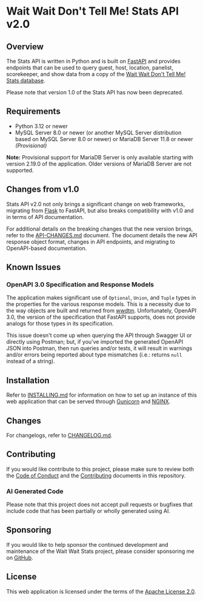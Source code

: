 # Wait Wait Don't Tell Me! Stats API v2.0

## Overview

The Stats API is written in Python and is built on [FastAPI](https://fastapi.tiangolo.com/) and provides endpoints that can be used to query guest, host, location, panelist, scorekeeper, and show data from a copy of the [Wait Wait Don't Tell Me! Stats database](https://github.com/questionlp/wwdtm_database).

Please note that version 1.0 of the Stats API has now been deprecated.

## Requirements

- Python 3.12 or newer
- MySQL Server 8.0 or newer (or another MySQL Server distribution based on MySQL Server 8.0 or newer) or MariaDB Server 11.8 or newer *(Provisional)*

**Note:** Provisional support for MariaDB Server is only available starting with version 2.19.0 of the application. Older versions of MariaDB Server are not supported.

## Changes from v1.0

Stats API v2.0 not only brings a significant change on web frameworks, migrating from [Flask](https://flask.palletsprojects.com/) to FastAPI, but also breaks compatibility with v1.0 and in terms of API documentation.

For additional details on the breaking changes that the new version brings, refer to the [API-CHANGES.md](API-CHANGES.md) document. The document details the new API response object format, changes in API endpoints, and migrating to OpenAPI-based documentation.

## Known Issues

### OpenAPI 3.0 Specification and Response Models

The application makes significant use of `Optional`, `Union`, and `Tuple` types in the properties for the various response models. This is a necessity due to the way objects are built and returned from [wwdtm](https://github.com/questionlp/wwdtm). Unfortunately, OpenAPI 3.0, the version of the specification that FastAPI supports, does not provide analogs for those types in its specification.

This issue doesn't come up when querying the API through Swagger UI or directly using Postman; but, if you've imported the generated OpenAPI JSON into Postman, then run queries and/or tests, it will result in warnings and/or errors being reported about type mismatches (i.e.: returns `null` instead of a string).

## Installation

Refer to [INSTALLING.md](INSTALLING.md) for information on how to set up an instance of this web application that can be served through [Gunicorn](https://gunicorn.org) and [NGINX](https://nginx.org/).

## Changes

For changelogs, refer to [CHANGELOG.md](./CHANGELOG.md).

## Contributing

If you would like contribute to this project, please make sure to review both the [Code of Conduct](./CODE_OF_CONDUCT.md) and the [Contributing](./CONTRIBUTING.md) documents in this repository.

### AI Generated Code

Please note that this project does not accept pull requests or bugfixes that include code that has been partially or wholly generated using AI.

## Sponsoring

If you would like to help sponsor the continued development and maintenance of the Wait Wait Stats project, please consider sponsoring me on [GitHub](https://github.com/sponsors/questionlp).

## License

This web application is licensed under the terms of the [Apache License 2.0](http://www.apache.org/licenses/LICENSE-2.0).
